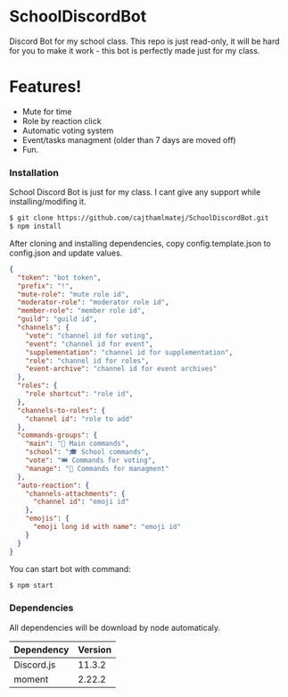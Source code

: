 # SchoolDiscordBot
Discord Bot for my school class.
This repo is just read-only, it will be hard for you to make it work - this bot is perfectly made just for my class.

# Features!

  - Mute for time
  - Role by reaction click
  - Automatic voting system
  - Event/tasks managment (older than 7 days are moved off)
  - Fun.


### Installation

School Discord Bot is just for my class. I cant give any support while installing/modifing it.

```sh
$ git clone https://github.com/cajthamlmatej/SchoolDiscordBot.git
$ npm install
```

After cloning and installing dependencies, copy config.template.json to config.json and update values.

```json
{
  "token": "bot token",
  "prefix": "!",
  "mute-role": "mute role id",
  "moderator-role": "moderator role id",
  "member-role": "member role id",
  "guild": "guild id",
  "channels": {
    "vote": "channel id for voting",
    "event": "channel id for event",
    "supplementation": "channel id for supplementation",
    "role": "channel id for roles",
    "event-archive": "channel id for event archives"
  },
  "roles": {
    "role shortcut": "role id",
  },
  "channels-to-roles": {
    "channel id": "role to add"
  },
  "commands-groups": {
    "main": "🔔 Main commands",
    "school": "🎓 School commands",
    "vote": "🎟 Commands for voting",
    "manage": "💾 Commands for managment"
  },
  "auto-reaction": {
    "channels-attachments": {
      "channel id": "emoji id"
    },
    "emojis": {
      "emoji long id with name": "emoji id"
    }
  }
}

```

You can start bot with command: 

```sh
$ npm start
```

### Dependencies

All dependencies will be download by node automaticaly.

| Dependency | Version |
| ------ | ------ |
| Discord.js | 11.3.2 |
| moment | 2.22.2 |
